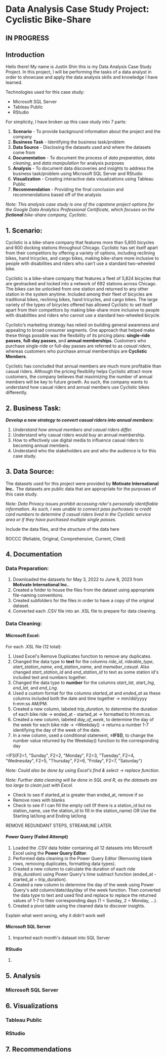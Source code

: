 # Data Analysis Case Study Project: Cyclistic Bike-Share
## IN PROGRESS

## Introduction
Hello there! My name is Justin Shin this is my Data Analysis Case Study Project. In this project, I will be performing the tasks of a data analyst in order to showcase and apply the data analysis skills and knowledge I have learned.

Technologies used for this case study: 
* Microsoft SQL Server
* Tableau Public
* RStudio

For simplicity, I have broken up this case study into 7 parts:
1. **Scenario** - To provide background information about the project and the company
2. **Business Task** - Identifying the business task/problem
3. **Data Source** - Disclosing the datasets used and where the datasets come from
4. **Documentation** - To document the process of *data preparation*, *data cleaning*, and *data manipulation* for analysis purposes
5. **Analysis** - To document data discoveries and insights to address the business task/problem using Microsoft SQL Server and RStudio
6. **Visualization** - Creating interactive data visualizations using Tableau Public
7. **Recommendation** - Providing the final conclusion and recommendations based off of the analysis

*Note: This analysis case study is one of the capstone project options for the Google Data Analytics Professional Certificate, which focuses on the **fictional** bike-share company, Cyclistic.* 

## 1. Scenario:
Cyclistic is a bike-share company that features more than 5,800 bicycles and 600 docking stations throughout Chicago. Cyclistic has set itself apart from their competitors by offering a variety of options, including reclining bikes, hand tricycles, and cargo bikes, making bike-share more inclusive to people with disabilities and riders who can't use a standard two-wheeled bike.

Cyclistic is a bike-share company that features a fleet of 5,824 bicycles that are geotracked and locked into a network of 692 stations across Chicago. The bikes can be unlocked from one station and returned to any other station in the system anytime. 
Included among their fleet of bicycles are traditional bikes, reclining bikes, hand tricycles, and cargo bikes. 
The large variety of the types of bicycles offered has allowed Cyclistic to set itself apart from their competitors by making bike-share more inclusive to people with disabilities and riders who cannot use a standard two-wheeled bicycle.

Cyclistic’s marketing strategy has relied on building general awareness and appealing to broad consumer segments. One approach that helped make these things possible was the flexibility of its pricing plans: **single-ride passes**, **full-day passes**, and **annual memberships**. 
Customers who purchase single-ride or full-day passes are referred to as *casual riders*, whereas customers who purchase annual memberships are **Cyclistic Members**.

Cyclistic has concluded that annual members are much more profitable than casual riders. Although the pricing flexibility helps Cyclistic attract more customers, the company believes that maximizing the number of annual members will be key to future growth.
As such, the company wants to understand how casual riders and annual members use Cyclistic bikes differently.

## 2. Business Task: 
**_Develop a new strategy to convert casual riders into annual members:_**

1. *Understand how annual members and casual riders differ.*
3. Understand why casual riders would buy an annual membership.
4. How to effectively use digital media to influence casual riders to becoming annual members.
5. Understand who the stakeholders are and who the audience is for this case study.

## 3. Data Source:
The datasets used for this project were provided by **Motivate International Inc.**. The datasets are public data that are appropriate for the purposes of this case study.

*Note: Data Privacy issues prohibit accessing rider's personally identifiable information. As such, I was unable to connect pass purhcases to credit card numbers to determine if casual riders lived in the Cyclistic service area or if they have purchased multiple single passes.* 

Include the data files, and the structure of the data here

ROCCC (Reliable, Original, Comprehensive, Current, Cited)


## 4. Documentation
### Data Preparation:
1. Downloaded the datasets for May 3, 2022 to June 8, 2023 from **Motivate International Inc.**.
2. Created a folder to house the files from the dataset using appropriate file-naming conventions.
3. Created subfolders for the files in order to have a copy of the original dataset.
4. Converted each .CSV file into an .XSL file to prepare for data cleaning.

### Data Cleaning:
#### Microsoft Excel:
For each .XSL file (12 total):
1. Used Excel's Remove Duplicates function to remove any duplicates.
2. Changed the data type to **text** for the columns *ride_id*, *rideable_type*, *start_station_name*, *end_station_name*, and *memeber_casual*. Also changed *start_station_id* and *end_station_id* to text as some station id's included text and numbers together.
3. Changed the data type to **number** for the columns *start_lat*, *start_lng*, *end_lat*, and *end_Lng*.
4. Used a custom format for the columns *started_at* and *ended_at* as these columns included both the date and time together -> mm/dd/yyyy h:mm:ss AM/PM.
5. Created a new column, labeled *trip_duration*, to determine the duration of each bike ride -> ended_at - started_at -> formatted to hh:mm:ss.
6. Created a new column, labeled *day_of_week*, to determine the day of the week for each bike ride -> =Weekday() -> returns a number 1-7 identifying the day of the week of the date.
7. In a new column, used a conditional statement, **=IFS()**, to change the number value returned by the Weekday() function to the corresponding day

=IFS(F2=1, "Sunday", F2=2, "Monday", F2=3, "Tuesday", F2=4, "Wednesday", F2=5, "Thursday", F2=6, "Friday", F2=7, "Saturday")

 *Note: Could also be done by using Excel's find & select -> replace function.*


*Note: Further data cleaning will be done in SQL and R, as the datasets are too large to clean just with Excel.* 

* Check to see if started_at is greater than ended_at, remove if so
* Remove rows with blanks
* Check to see if I can fill the empty cell (If there is a station_id but no station_name, use the station_id to fill in the station_name) OR Use the Starting lat/long and Ending lat/long

REMOVE REDUNDANT STEPS, STREAMLINE LATER.








#### Power Query (**Failed Attempt**)
1. Loaded the .CSV data folder containing all 12 datasets into Microsoft Excel using the **Power Query Editor**.
2. Performed data cleaning in the Power Query Editor (Removing blank rows, removing duplicates, formatting data types).
3. Created a new column to calculate the duration of each ride (trip_duration) using Power Query's time subtract function (ended_at - started_at = trip_duration).
4. Created a new column to determine the day of the week using Power Query's add column/date/day/day of the week function. Then converted the data type to text and used find and replace to replace the returned values of 1-7 to their corresponding days (1 = Sunday, 2 = Monday, ...).
7. Created a pivot table using the cleaned data to discover insights.

Explain what went wrong, why it didn't work well


#### Microsoft SQL Server
1. Imported each month's dataset into SQL Server

#### RStudio
1. 

## 5. Analysis
### Microsoft SQL Server


## 6. Visualizations
### Tableau Public

### RStudio


## 7. Recommendations

